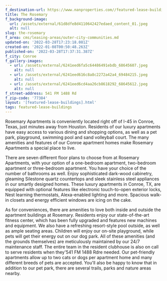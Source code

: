```yaml
---
f_destination-url: https://www.nanproperties.com//featured-lease-buildings/the-rosemary
title: The Rosemary
f_background-image:
  url: /assets/external/61d8dfe8d4110642427edaed_content_01.jpeg
  alt: null
slug: the-rosemary
f_area: cms/leasing-areas/outer-city-communities.md
updated-on: '2022-03-28T17:23:18.081Z'
created-on: '2022-01-08T00:50:48.263Z'
published-on: '2022-03-28T17:37:31.387Z'
f_city: Conroe
f_gallery-images:
  - url: /assets/external/6241eed6fa5c64486491ebdb_68645607.jpeg
    alt: null
  - url: /assets/external/6241eed616c8a8c2272a42a4_69484215.jpeg
    alt: null
  - url: /assets/external/6241eed6cd4aa26cb8618292_68645612.jpeg
    alt: null
f_street-address: 541 FM 1488 Rd
f_zip-code: '77384'
layout: '[featured-lease-buildings].html'
tags: featured-lease-buildings
---
```


Rosemary Apartments is conveniently located right off of I-45 in Conroe, Texas, just minutes away from Houston. Residents of our luxury apartments have easy access to various dining and shopping options, as well as a pet park, playground, swimming pool and sand volleyball court. The many amenities and features of our Conroe apartment homes make Rosemary Apartments a special place to live.

There are seven different floor plans to choose from at Rosemary Apartments, with your option of a one-bedroom apartment, two-bedroom apartment or three-bedroom apartment. You have your choice of the number of bathrooms as well. Enjoy sophisticated dark-wood cabinetry, gleaming Silestone quartz countertops and sleek stainless steel appliances in our smartly designed homes. These luxury apartments in Conroe, TX, are equipped with optional features like electronic touch-to-open exterior locks, Nest learning thermostats, Alexa-enabled lighting and more. Spacious walk-in closets and energy efficient windows are icing on the cake.

As for conveniences, there are amenities to love both inside and outside the apartment buildings at Rosemary. Residents enjoy our state-of-the-art fitness center, which has been fully upgraded and features new machines and equipment. We also have a refreshing resort-style pool outside, as well as ample seating areas. Children will enjoy our on-site playground, while pets will get their energy out on our dog park. All of these amenities (and the grounds themselves) are meticulously maintained by our 24/7 maintenance staff. The entire team in the resident clubhouse is also on call to serve residents when they'541 FM 1488 Rdre needed. Our pet-friendly apartments allow up to two cats or dogs per apartment home and many different breeds of pets are accepted. You'll also be happy to know that in addition to our pet park, there are several trails, parks and nature areas nearby.
